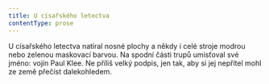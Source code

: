 ```yaml
---
title: U císařského letectva
contentType: prose
---
```


<section>

U císařského letectva natíral nosné plochy a někdy i celé stroje modrou nebo zelenou maskovací barvou. Na spodní části trupů umisťoval své jméno: vojín Paul Klee. Ne příliš velký podpis, jen tak, aby si jej nepřítel mohl ze země přečíst dalekohledem.

</section>

